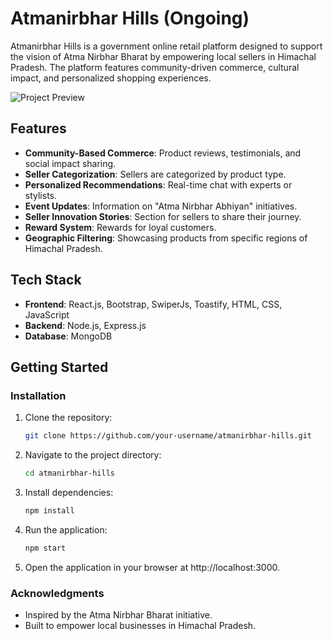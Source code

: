 # Atmanirbhar Hills (Ongoing)

Atmanirbhar Hills is a government online retail platform designed to support the vision of Atma Nirbhar Bharat by empowering local sellers in Himachal Pradesh. The platform features community-driven commerce, cultural impact, and personalized shopping experiences.

![Project Preview](images/demo.png)

## Features

- **Community-Based Commerce**: Product reviews, testimonials, and social impact sharing.
- **Seller Categorization**: Sellers are categorized by product type.
- **Personalized Recommendations**: Real-time chat with experts or stylists.
- **Event Updates**: Information on "Atma Nirbhar Abhiyan" initiatives.
- **Seller Innovation Stories**: Section for sellers to share their journey.
- **Reward System**: Rewards for loyal customers.
- **Geographic Filtering**: Showcasing products from specific regions of Himachal Pradesh.

## Tech Stack

- **Frontend**: React.js, Bootstrap, SwiperJs, Toastify, HTML, CSS, JavaScript
- **Backend**: Node.js, Express.js
- **Database**: MongoDB

## Getting Started

### Installation

1. Clone the repository:
   ```bash
   git clone https://github.com/your-username/atmanirbhar-hills.git
2. Navigate to the project directory:
   ```bash
   cd atmanirbhar-hills
3. Install dependencies:
   ```bash
   npm install
4. Run the application:
   ```bash
   npm start
5. Open the application in your browser at http://localhost:3000.

### Acknowledgments
- Inspired by the Atma Nirbhar Bharat initiative.
- Built to empower local businesses in Himachal Pradesh.
